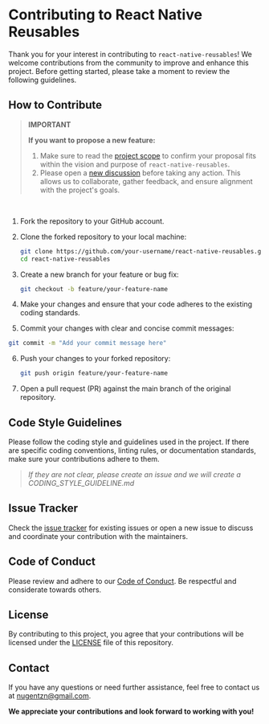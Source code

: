 # Contributing to React Native Reusables

Thank you for your interest in contributing to `react-native-reusables`! We welcome contributions from the community to improve and enhance this project. Before getting started, please take a moment to review the following guidelines.

## How to Contribute

> **IMPORTANT**
>
> **If you want to propose a new feature:**
>
> 1.  Make sure to read the [project scope](https://github.com/mrzachnugent/react-native-reusables/discussions/229) to confirm your proposal fits within the vision and purpose of `react-native-reusables`.
> 2.  Please open a [new discussion](https://github.com/mrzachnugent/react-native-reusables/discussions) before taking any action. This allows us to collaborate, gather feedback, and ensure alignment with the project's goals.

<br />

1. Fork the repository to your GitHub account.
2. Clone the forked repository to your local machine:
   ```bash
   git clone https://github.com/your-username/react-native-reusables.git
   cd react-native-reusables
   ```
3. Create a new branch for your feature or bug fix:

   ```bash
   git checkout -b feature/your-feature-name
   ```

4. Make your changes and ensure that your code adheres to the existing coding standards.
5. Commit your changes with clear and concise commit messages:

```bash
git commit -m "Add your commit message here"
```

6. Push your changes to your forked repository:

   ```bash
   git push origin feature/your-feature-name
   ```

7. Open a pull request (PR) against the main branch of the original repository.

## Code Style Guidelines

Please follow the coding style and guidelines used in the project. If there are specific coding conventions, linting rules, or documentation standards, make sure your contributions adhere to them.

> _If they are not clear, please create an issue and we will create a CODING_STYLE_GUIDELINE.md_

## Issue Tracker

Check the [issue tracker](https://github.com/mrzachnugent/react-native-reusables/issues) for existing issues or open a new issue to discuss and coordinate your contribution with the maintainers.

## Code of Conduct

Please review and adhere to our [Code of Conduct](https://github.com/mrzachnugent/react-native-reusables/blob/main/CODE_OF_CONDUCT.md). Be respectful and considerate towards others.

## License

By contributing to this project, you agree that your contributions will be licensed under the [LICENSE](https://github.com/mrzachnugent/react-native-reusables/blob/main/LICENSE) file of this repository.

## Contact

If you have any questions or need further assistance, feel free to contact us at nugentzn@gmail.com.

**We appreciate your contributions and look forward to working with you!**
